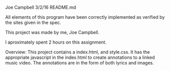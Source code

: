 Joe Campbell 3/2/16 README.md

All elements of this program have been correctly implemented as verified by the sites given in the spec.

This project was made by me, Joe Campbell.

I aproximately spent 2 hours on this assignment.

Overview: This project contains a index.html, and style.css.
It has the appropriate javascript in the index.html to create annotations
to a linked music video.  The annotations are in the form of both lyrics and
images.
